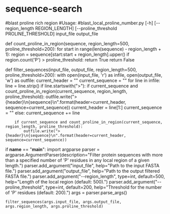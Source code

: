 # sequence-search
#blast proline rich region
#Usage:
#blast_local_proline_number.py [-h] [--region_length REGION_LENGTH] [--proline_threshold PROLINE_THRESHOLD] input_file output_file

def count_proline_in_region(sequence, region_length=500, proline_threshold=200):
    for start in range(len(sequence) - region_length + 1):
        region = sequence[start:start + region_length].upper()
        if region.count('P') > proline_threshold:
            return True
    return False

def filter_sequences(input_file, output_file, region_length=500, proline_threshold=200):
    with open(input_file, 'r') as infile, open(output_file, 'w') as outfile:
        current_header = ""
        current_sequence = ""
        for line in infile:
            line = line.strip()
            if line.startswith(">"):
                if current_sequence and count_proline_in_region(current_sequence, region_length, proline_threshold):
                    outfile.write(">{header}\n{sequence}\n".format(header=current_header, sequence=current_sequence))
                current_header = line[1:]
                current_sequence = ""
            else:
                current_sequence += line

        if current_sequence and count_proline_in_region(current_sequence, region_length, proline_threshold):
            outfile.write(">{header}\n{sequence}\n".format(header=current_header, sequence=current_sequence))

if __name__ == "__main__":
    import argparse
    parser = argparse.ArgumentParser(description="Filter protein sequences with more than a specified number of 'P' residues in any local region of a given length.")
    parser.add_argument("input_file", help="Path to the input FASTA file.")
    parser.add_argument("output_file", help="Path to the output filtered FASTA file.")
    parser.add_argument("--region_length", type=int, default=500, help="Length of the local region (default: 500).")
    parser.add_argument("--proline_threshold", type=int, default=200, help="Threshold for the number of 'P' residues (default: 200).")
    args = parser.parse_args()

    filter_sequences(args.input_file, args.output_file, args.region_length, args.proline_threshold) 
